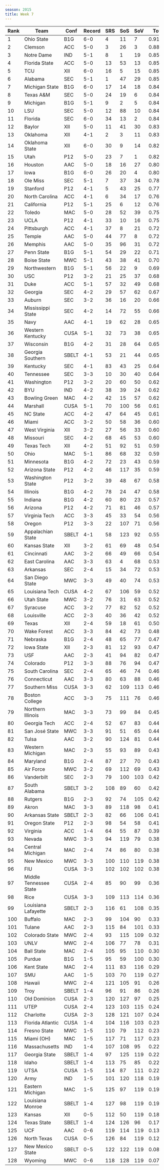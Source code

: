 ```yaml
---
season: 2015
title: Week 7
---
```

<table class="display"><thead><tr><th>Rank</th><th>Team</th><th>Conf</th><th>Record</th><th>SRS</th><th>SoS</th><th>SoV</th><th>Total</th></tr></thead><tbody>
<tr><td>1</td><td>Ohio State</td><td>B1G</td><td>6-0</td><td>4</td><td>11</td><td>7</td><td>0.91795</td></tr>
<tr><td>2</td><td>Clemson</td><td>ACC</td><td>5-0</td><td>3</td><td>26</td><td>3</td><td>0.88954</td></tr>
<tr><td>3</td><td>Notre Dame</td><td>IND</td><td>5-1</td><td>8</td><td>1</td><td>19</td><td>0.85960</td></tr>
<tr><td>4</td><td>Florida State</td><td>ACC</td><td>5-0</td><td>13</td><td>53</td><td>13</td><td>0.85769</td></tr>
<tr><td>5</td><td>TCU</td><td>XII</td><td>6-0</td><td>16</td><td>5</td><td>15</td><td>0.85743</td></tr>
<tr><td>6</td><td>Alabama</td><td>SEC</td><td>5-1</td><td>1</td><td>47</td><td>29</td><td>0.85506</td></tr>
<tr><td>7</td><td>Michigan State</td><td>B1G</td><td>6-0</td><td>17</td><td>14</td><td>18</td><td>0.84856</td></tr>
<tr><td>8</td><td>Texas A&M</td><td>SEC</td><td>5-0</td><td>24</td><td>19</td><td>6</td><td>0.84594</td></tr>
<tr><td>9</td><td>Michigan</td><td>B1G</td><td>5-1</td><td>9</td><td>2</td><td>5</td><td>0.84361</td></tr>
<tr><td>10</td><td>LSU</td><td>SEC</td><td>5-0</td><td>12</td><td>88</td><td>10</td><td>0.84259</td></tr>
<tr><td>11</td><td>Florida</td><td>SEC</td><td>6-0</td><td>34</td><td>13</td><td>2</td><td>0.84140</td></tr>
<tr><td>12</td><td>Baylor</td><td>XII</td><td>5-0</td><td>11</td><td>41</td><td>30</td><td>0.83503</td></tr>
<tr><td>13</td><td>Oklahoma</td><td>XII</td><td>4-1</td><td>2</td><td>3</td><td>11</td><td>0.83320</td></tr>
<tr><td>14</td><td>Oklahoma State</td><td>XII</td><td>6-0</td><td>30</td><td>9</td><td>14</td><td>0.82860</td></tr>
<tr><td>15</td><td>Utah</td><td>P12</td><td>5-0</td><td>23</td><td>7</td><td>1</td><td>0.82828</td></tr>
<tr><td>16</td><td>Houston</td><td>AAC</td><td>5-0</td><td>18</td><td>16</td><td>27</td><td>0.80864</td></tr>
<tr><td>17</td><td>Iowa</td><td>B1G</td><td>6-0</td><td>26</td><td>20</td><td>4</td><td>0.80222</td></tr>
<tr><td>18</td><td>Ole Miss</td><td>SEC</td><td>5-1</td><td>7</td><td>37</td><td>34</td><td>0.78265</td></tr>
<tr><td>19</td><td>Stanford</td><td>P12</td><td>4-1</td><td>5</td><td>43</td><td>25</td><td>0.77654</td></tr>
<tr><td>20</td><td>North Carolina</td><td>ACC</td><td>4-1</td><td>6</td><td>34</td><td>17</td><td>0.76020</td></tr>
<tr><td>21</td><td>California</td><td>P12</td><td>5-1</td><td>25</td><td>6</td><td>12</td><td>0.76009</td></tr>
<tr><td>22</td><td>Toledo</td><td>MAC</td><td>5-0</td><td>28</td><td>52</td><td>39</td><td>0.75730</td></tr>
<tr><td>23</td><td>UCLA</td><td>P12</td><td>4-1</td><td>33</td><td>10</td><td>16</td><td>0.75556</td></tr>
<tr><td>24</td><td>Pittsburgh</td><td>ACC</td><td>4-1</td><td>37</td><td>8</td><td>21</td><td>0.72832</td></tr>
<tr><td>25</td><td>Temple</td><td>AAC</td><td>5-0</td><td>44</td><td>77</td><td>8</td><td>0.72726</td></tr>
<tr><td>26</td><td>Memphis</td><td>AAC</td><td>5-0</td><td>35</td><td>96</td><td>31</td><td>0.72063</td></tr>
<tr><td>27</td><td>Penn State</td><td>B1G</td><td>5-1</td><td>54</td><td>29</td><td>22</td><td>0.71909</td></tr>
<tr><td>28</td><td>Boise State</td><td>MWC</td><td>5-1</td><td>43</td><td>38</td><td>41</td><td>0.70207</td></tr>
<tr><td>29</td><td>Northwestern</td><td>B1G</td><td>5-1</td><td>56</td><td>22</td><td>9</td><td>0.69476</td></tr>
<tr><td>30</td><td>USC</td><td>P12</td><td>3-2</td><td>21</td><td>25</td><td>37</td><td>0.68897</td></tr>
<tr><td>31</td><td>Duke</td><td>ACC</td><td>5-1</td><td>57</td><td>32</td><td>49</td><td>0.68209</td></tr>
<tr><td>32</td><td>Georgia</td><td>SEC</td><td>4-2</td><td>29</td><td>57</td><td>62</td><td>0.67795</td></tr>
<tr><td>33</td><td>Auburn</td><td>SEC</td><td>3-2</td><td>36</td><td>16</td><td>20</td><td>0.66391</td></tr>
<tr><td>34</td><td>Mississippi State</td><td>SEC</td><td>4-2</td><td>14</td><td>72</td><td>55</td><td>0.66376</td></tr>
<tr><td>35</td><td>Navy</td><td>AAC</td><td>4-1</td><td>19</td><td>62</td><td>28</td><td>0.65833</td></tr>
<tr><td>36</td><td>Western Kentucky</td><td>CUSA</td><td>5-1</td><td>32</td><td>73</td><td>38</td><td>0.65642</td></tr>
<tr><td>37</td><td>Wisconsin</td><td>B1G</td><td>4-2</td><td>31</td><td>28</td><td>64</td><td>0.65373</td></tr>
<tr><td>38</td><td>Georgia Southern</td><td>SBELT</td><td>4-1</td><td>53</td><td>21</td><td>44</td><td>0.65145</td></tr>
<tr><td>39</td><td>Kentucky</td><td>SEC</td><td>4-1</td><td>83</td><td>43</td><td>25</td><td>0.64431</td></tr>
<tr><td>40</td><td>Tennessee</td><td>SEC</td><td>3-3</td><td>10</td><td>30</td><td>40</td><td>0.64135</td></tr>
<tr><td>41</td><td>Washington</td><td>P12</td><td>3-2</td><td>20</td><td>60</td><td>50</td><td>0.62692</td></tr>
<tr><td>42</td><td>BYU</td><td>IND</td><td>4-2</td><td>38</td><td>39</td><td>24</td><td>0.62170</td></tr>
<tr><td>43</td><td>Bowling Green</td><td>MAC</td><td>4-2</td><td>42</td><td>15</td><td>57</td><td>0.62063</td></tr>
<tr><td>44</td><td>Marshall</td><td>CUSA</td><td>5-1</td><td>70</td><td>100</td><td>56</td><td>0.61596</td></tr>
<tr><td>45</td><td>NC State</td><td>ACC</td><td>4-2</td><td>47</td><td>64</td><td>45</td><td>0.61503</td></tr>
<tr><td>46</td><td>Miami</td><td>ACC</td><td>3-2</td><td>50</td><td>58</td><td>36</td><td>0.60897</td></tr>
<tr><td>47</td><td>West Virginia</td><td>XII</td><td>3-2</td><td>27</td><td>56</td><td>33</td><td>0.60875</td></tr>
<tr><td>48</td><td>Missouri</td><td>SEC</td><td>4-2</td><td>68</td><td>45</td><td>53</td><td>0.60206</td></tr>
<tr><td>49</td><td>Texas Tech</td><td>XII</td><td>4-2</td><td>51</td><td>92</td><td>51</td><td>0.59687</td></tr>
<tr><td>50</td><td>Ohio</td><td>MAC</td><td>5-1</td><td>86</td><td>68</td><td>32</td><td>0.59311</td></tr>
<tr><td>51</td><td>Minnesota</td><td>B1G</td><td>4-2</td><td>72</td><td>23</td><td>43</td><td>0.59218</td></tr>
<tr><td>52</td><td>Arizona State</td><td>P12</td><td>4-2</td><td>46</td><td>117</td><td>35</td><td>0.59140</td></tr>
<tr><td>53</td><td>Washington State</td><td>P12</td><td>3-2</td><td>39</td><td>48</td><td>67</td><td>0.58710</td></tr>
<tr><td>54</td><td>Illinois</td><td>B1G</td><td>4-2</td><td>78</td><td>24</td><td>47</td><td>0.58464</td></tr>
<tr><td>55</td><td>Indiana</td><td>B1G</td><td>4-2</td><td>60</td><td>80</td><td>23</td><td>0.57757</td></tr>
<tr><td>56</td><td>Arizona</td><td>P12</td><td>4-2</td><td>71</td><td>81</td><td>46</td><td>0.57632</td></tr>
<tr><td>57</td><td>Virginia Tech</td><td>ACC</td><td>3-3</td><td>45</td><td>33</td><td>54</td><td>0.56553</td></tr>
<tr><td>58</td><td>Oregon</td><td>P12</td><td>3-3</td><td>22</td><td>107</td><td>71</td><td>0.56158</td></tr>
<tr><td>59</td><td>Appalachian State</td><td>SBELT</td><td>4-1</td><td>58</td><td>123</td><td>92</td><td>0.55933</td></tr>
<tr><td>60</td><td>Kansas State</td><td>XII</td><td>3-2</td><td>61</td><td>69</td><td>48</td><td>0.54509</td></tr>
<tr><td>61</td><td>Cincinnati</td><td>AAC</td><td>3-2</td><td>66</td><td>49</td><td>66</td><td>0.54366</td></tr>
<tr><td>62</td><td>East Carolina</td><td>AAC</td><td>3-3</td><td>63</td><td>4</td><td>68</td><td>0.53501</td></tr>
<tr><td>63</td><td>Arkansas</td><td>SEC</td><td>2-4</td><td>15</td><td>34</td><td>72</td><td>0.53413</td></tr>
<tr><td>64</td><td>San Diego State</td><td>MWC</td><td>3-3</td><td>49</td><td>40</td><td>74</td><td>0.53219</td></tr>
<tr><td>65</td><td>Louisiana Tech</td><td>CUSA</td><td>4-2</td><td>67</td><td>106</td><td>59</td><td>0.52743</td></tr>
<tr><td>66</td><td>Utah State</td><td>MWC</td><td>3-2</td><td>76</td><td>31</td><td>63</td><td>0.52513</td></tr>
<tr><td>67</td><td>Syracuse</td><td>ACC</td><td>3-2</td><td>77</td><td>82</td><td>52</td><td>0.52310</td></tr>
<tr><td>68</td><td>Louisville</td><td>ACC</td><td>2-3</td><td>40</td><td>36</td><td>42</td><td>0.52279</td></tr>
<tr><td>69</td><td>Texas</td><td>XII</td><td>2-4</td><td>59</td><td>18</td><td>61</td><td>0.50295</td></tr>
<tr><td>70</td><td>Wake Forest</td><td>ACC</td><td>3-3</td><td>84</td><td>42</td><td>73</td><td>0.48594</td></tr>
<tr><td>71</td><td>Nebraska</td><td>B1G</td><td>2-4</td><td>48</td><td>65</td><td>77</td><td>0.47833</td></tr>
<tr><td>72</td><td>Iowa State</td><td>XII</td><td>2-3</td><td>81</td><td>12</td><td>93</td><td>0.47375</td></tr>
<tr><td>73</td><td>USF</td><td>AAC</td><td>2-3</td><td>41</td><td>94</td><td>82</td><td>0.47189</td></tr>
<tr><td>74</td><td>Colorado</td><td>P12</td><td>3-3</td><td>88</td><td>76</td><td>94</td><td>0.47050</td></tr>
<tr><td>75</td><td>South Carolina</td><td>SEC</td><td>2-4</td><td>65</td><td>46</td><td>74</td><td>0.46910</td></tr>
<tr><td>76</td><td>Connecticut</td><td>AAC</td><td>3-3</td><td>80</td><td>63</td><td>88</td><td>0.46486</td></tr>
<tr><td>77</td><td>Southern Miss</td><td>CUSA</td><td>3-3</td><td>62</td><td>109</td><td>113</td><td>0.46293</td></tr>
<tr><td>78</td><td>Boston College</td><td>ACC</td><td>3-3</td><td>75</td><td>111</td><td>76</td><td>0.46220</td></tr>
<tr><td>79</td><td>Northern Illinois</td><td>MAC</td><td>3-3</td><td>73</td><td>99</td><td>84</td><td>0.45281</td></tr>
<tr><td>80</td><td>Georgia Tech</td><td>ACC</td><td>2-4</td><td>52</td><td>67</td><td>83</td><td>0.44986</td></tr>
<tr><td>81</td><td>San José State</td><td>MWC</td><td>3-3</td><td>91</td><td>51</td><td>65</td><td>0.44604</td></tr>
<tr><td>82</td><td>Tulsa</td><td>AAC</td><td>3-2</td><td>90</td><td>124</td><td>81</td><td>0.44589</td></tr>
<tr><td>83</td><td>Western Michigan</td><td>MAC</td><td>2-3</td><td>55</td><td>93</td><td>89</td><td>0.43982</td></tr>
<tr><td>84</td><td>Maryland</td><td>B1G</td><td>2-4</td><td>87</td><td>27</td><td>70</td><td>0.43453</td></tr>
<tr><td>85</td><td>Air Force</td><td>MWC</td><td>3-2</td><td>69</td><td>112</td><td>69</td><td>0.43351</td></tr>
<tr><td>86</td><td>Vanderbilt</td><td>SEC</td><td>2-3</td><td>79</td><td>100</td><td>103</td><td>0.42945</td></tr>
<tr><td>87</td><td>South Alabama</td><td>SBELT</td><td>3-2</td><td>108</td><td>89</td><td>60</td><td>0.42305</td></tr>
<tr><td>88</td><td>Rutgers</td><td>B1G</td><td>2-3</td><td>92</td><td>74</td><td>105</td><td>0.42154</td></tr>
<tr><td>89</td><td>Akron</td><td>MAC</td><td>3-3</td><td>89</td><td>118</td><td>98</td><td>0.41796</td></tr>
<tr><td>90</td><td>Arkansas State</td><td>SBELT</td><td>2-3</td><td>82</td><td>66</td><td>106</td><td>0.41719</td></tr>
<tr><td>91</td><td>Oregon State</td><td>P12</td><td>2-3</td><td>98</td><td>54</td><td>58</td><td>0.41061</td></tr>
<tr><td>92</td><td>Virginia</td><td>ACC</td><td>1-4</td><td>64</td><td>55</td><td>87</td><td>0.39414</td></tr>
<tr><td>93</td><td>Nevada</td><td>MWC</td><td>3-3</td><td>94</td><td>119</td><td>79</td><td>0.38942</td></tr>
<tr><td>94</td><td>Central Michigan</td><td>MAC</td><td>2-4</td><td>74</td><td>86</td><td>80</td><td>0.38381</td></tr>
<tr><td>95</td><td>New Mexico</td><td>MWC</td><td>3-3</td><td>100</td><td>110</td><td>119</td><td>0.38349</td></tr>
<tr><td>96</td><td>FIU</td><td>CUSA</td><td>3-3</td><td>102</td><td>102</td><td>102</td><td>0.38216</td></tr>
<tr><td>97</td><td>Middle Tennessee State</td><td>CUSA</td><td>2-4</td><td>85</td><td>90</td><td>99</td><td>0.36973</td></tr>
<tr><td>98</td><td>Rice</td><td>CUSA</td><td>3-3</td><td>109</td><td>113</td><td>114</td><td>0.36249</td></tr>
<tr><td>99</td><td>Louisiana Lafayette</td><td>SBELT</td><td>2-3</td><td>116</td><td>61</td><td>108</td><td>0.35057</td></tr>
<tr><td>100</td><td>Buffalo</td><td>MAC</td><td>2-3</td><td>99</td><td>104</td><td>90</td><td>0.33838</td></tr>
<tr><td>101</td><td>Tulane</td><td>AAC</td><td>2-3</td><td>115</td><td>84</td><td>101</td><td>0.33619</td></tr>
<tr><td>102</td><td>Colorado State</td><td>MWC</td><td>2-4</td><td>93</td><td>115</td><td>109</td><td>0.32423</td></tr>
<tr><td>103</td><td>UNLV</td><td>MWC</td><td>2-4</td><td>106</td><td>77</td><td>78</td><td>0.31392</td></tr>
<tr><td>104</td><td>Ball State</td><td>MAC</td><td>2-4</td><td>105</td><td>95</td><td>110</td><td>0.30746</td></tr>
<tr><td>105</td><td>Purdue</td><td>B1G</td><td>1-5</td><td>95</td><td>59</td><td>100</td><td>0.30544</td></tr>
<tr><td>106</td><td>Kent State</td><td>MAC</td><td>2-4</td><td>111</td><td>83</td><td>116</td><td>0.29902</td></tr>
<tr><td>107</td><td>SMU</td><td>AAC</td><td>1-5</td><td>103</td><td>70</td><td>119</td><td>0.27083</td></tr>
<tr><td>108</td><td>Hawaii</td><td>MWC</td><td>2-4</td><td>121</td><td>105</td><td>91</td><td>0.26962</td></tr>
<tr><td>109</td><td>Troy</td><td>SBELT</td><td>1-4</td><td>96</td><td>91</td><td>86</td><td>0.26938</td></tr>
<tr><td>110</td><td>Old Dominion</td><td>CUSA</td><td>2-3</td><td>120</td><td>127</td><td>97</td><td>0.25684</td></tr>
<tr><td>111</td><td>UTEP</td><td>CUSA</td><td>2-4</td><td>123</td><td>103</td><td>115</td><td>0.24718</td></tr>
<tr><td>112</td><td>Charlotte</td><td>CUSA</td><td>2-3</td><td>128</td><td>121</td><td>107</td><td>0.24507</td></tr>
<tr><td>113</td><td>Florida Atlantic</td><td>CUSA</td><td>1-4</td><td>104</td><td>116</td><td>103</td><td>0.23872</td></tr>
<tr><td>114</td><td>Fresno State</td><td>MWC</td><td>1-5</td><td>110</td><td>79</td><td>112</td><td>0.23695</td></tr>
<tr><td>115</td><td>Miami (OH)</td><td>MAC</td><td>1-5</td><td>117</td><td>71</td><td>117</td><td>0.23489</td></tr>
<tr><td>116</td><td>Massachusetts</td><td>IND</td><td>1-4</td><td>107</td><td>108</td><td>95</td><td>0.22883</td></tr>
<tr><td>117</td><td>Georgia State</td><td>SBELT</td><td>1-4</td><td>97</td><td>125</td><td>119</td><td>0.22639</td></tr>
<tr><td>118</td><td>Idaho</td><td>SBELT</td><td>1-4</td><td>113</td><td>75</td><td>85</td><td>0.22535</td></tr>
<tr><td>119</td><td>UTSA</td><td>CUSA</td><td>1-5</td><td>114</td><td>87</td><td>111</td><td>0.22107</td></tr>
<tr><td>120</td><td>Army</td><td>IND</td><td>1-5</td><td>101</td><td>120</td><td>118</td><td>0.19661</td></tr>
<tr><td>121</td><td>Eastern Michigan</td><td>MAC</td><td>1-5</td><td>125</td><td>97</td><td>119</td><td>0.19295</td></tr>
<tr><td>122</td><td>Louisiana Monroe</td><td>SBELT</td><td>1-4</td><td>127</td><td>98</td><td>119</td><td>0.19219</td></tr>
<tr><td>123</td><td>Kansas</td><td>XII</td><td>0-5</td><td>112</td><td>50</td><td>119</td><td>0.18941</td></tr>
<tr><td>124</td><td>Texas State</td><td>SBELT</td><td>1-4</td><td>124</td><td>126</td><td>96</td><td>0.17524</td></tr>
<tr><td>125</td><td>UCF</td><td>AAC</td><td>0-6</td><td>119</td><td>114</td><td>119</td><td>0.13636</td></tr>
<tr><td>126</td><td>North Texas</td><td>CUSA</td><td>0-5</td><td>126</td><td>84</td><td>119</td><td>0.12519</td></tr>
<tr><td>127</td><td>New Mexico State</td><td>SBELT</td><td>0-5</td><td>122</td><td>122</td><td>119</td><td>0.08017</td></tr>
<tr><td>128</td><td>Wyoming</td><td>MWC</td><td>0-6</td><td>118</td><td>128</td><td>119</td><td>0.07611</td></tr>
</tbody></table>
